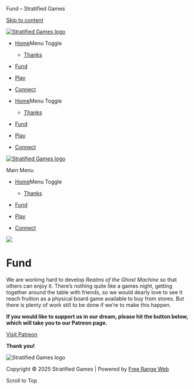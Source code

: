 Fund – Stratified Games


[Skip to content](#content "Skip to content")

[![Stratified Games logo](https://www.stratifiedgames.com/wp-content/uploads/2023/10/Stratified-Games-logo-72-300x68.png)](https://www.stratifiedgames.com/)

* [Home](https://www.stratifiedgames.com/)Menu Toggle

  + [Thanks](https://www.stratifiedgames.com/thanks/)
* [Fund](https://www.stratifiedgames.com/fund/)
* [Play](https://www.stratifiedgames.com/play/)
* [Connect](https://www.stratifiedgames.com/connect/)

* [Home](https://www.stratifiedgames.com/)Menu Toggle

  + [Thanks](https://www.stratifiedgames.com/thanks/)
* [Fund](https://www.stratifiedgames.com/fund/)
* [Play](https://www.stratifiedgames.com/play/)
* [Connect](https://www.stratifiedgames.com/connect/)

[![Stratified Games logo](https://www.stratifiedgames.com/wp-content/uploads/2023/10/Stratified-Games-logo-72-300x68.png)](https://www.stratifiedgames.com/)

Main Menu

* [Home](https://www.stratifiedgames.com/)Menu Toggle

  + [Thanks](https://www.stratifiedgames.com/thanks/)
* [Fund](https://www.stratifiedgames.com/fund/)
* [Play](https://www.stratifiedgames.com/play/)
* [Connect](https://www.stratifiedgames.com/connect/)

![](https://www.stratifiedgames.com/wp-content/uploads/2023/10/fund-icon.png)

Fund
====

We are working hard to develop *Realms of the Ghost Machine* so that others can enjoy it. There’s nothing quite like a games night, getting together around the table with friends, so we would dearly love to see it reach fruition as a physical board game available to buy from stores. But there is plenty of work still to be done if we’re to make this happen.

**If you would like to support us in our dream, please hit the button below, which will take you to our Patreon page.**

[Visit Patreon](https://www.patreon.com/StratifiedGames)

**Thank you!**



![Stratified Games logo](https://www.stratifiedgames.com/wp-content/uploads/2023/10/Stratified-Games-logo-72.png)

Copyright © 2025 Stratified Games | Powered by [Free Range Web](https://www.freerangeweb.co.uk)



Scroll to Top